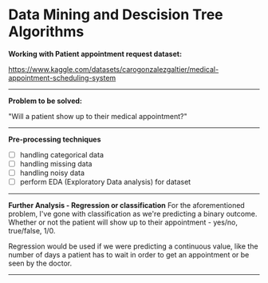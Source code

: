 # Data Mining and Descision Tree Algorithms
**Working with Patient appointment request dataset:**

https://www.kaggle.com/datasets/carogonzalezgaltier/medical-appointment-scheduling-system

---
**Problem to be solved:**

"Will a patient show up to their medical appointment?"

---
**Pre-processing techniques**

- [ ] handling categorical data
- [ ] handling missing data
- [ ] handling noisy data
- [ ] perform EDA (Exploratory Data analysis) for dataset

---
**Further Analysis - Regression or classification**
For the aforementioned problem, I've gone with classification as we're predicting a binary outcome. Whether or not the patient will show up to their appointment - yes/no, true/false, 1/0.

Regression would be used if we were predicting a continuous value, like the number of days a patient has to wait in order to get an appointment or be seen by the doctor.

---
